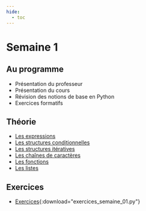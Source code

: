 ```yaml
---
hide:
  - toc
---
```

# Semaine 1

## Au programme
- Présentation du professeur
- Présentation du cours
- Révision des notions de base en Python
- Exercices formatifs

## Théorie
- [Les expressions](theorie/01_expressions.md)
- [Les structures conditionnelles](theorie/02_conditions.md)
- [Les structures itératives](theorie/03_structures_iteratives.md)
- [Les chaînes de caractères](theorie/04_chaines_caracteres.md)
- [Les fonctions](theorie/05_fonctions.md)
- [Les listes](theorie/06_listes.md)

## Exercices
- [Exercices](exercices/exercices_semaine_01.py){:download="exercices_semaine_01.py"}